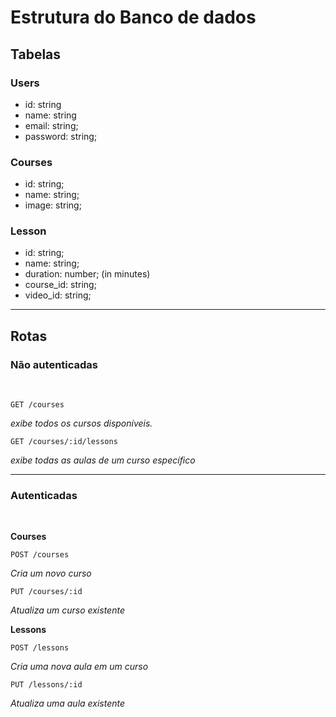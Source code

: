 # Estrutura do Banco de dados

## Tabelas

### Users

- id: string
- name: string
- email: string;
- password: string;

### Courses

- id: string;
- name: string;
- image: string;

### Lesson

- id: string;
- name: string;
- duration: number; (in minutes)
- course_id: string;
- video_id: string;

---

## Rotas

### Não autenticadas

<br/>

```HTTP
GET /courses
```
*exibe todos os cursos disponíveis.*

```HTTP
GET /courses/:id/lessons
```
*exibe todas as aulas de um curso específico*

---

### Autenticadas

<br/>

**Courses**

```HTTP
POST /courses
```
*Cria um novo curso*

```HTTP
PUT /courses/:id
```
*Atualiza um curso existente*

**Lessons**

```HTTP
POST /lessons
```
*Cria uma nova aula em um curso*

```HTTP
PUT /lessons/:id
```
*Atualiza uma aula existente*
